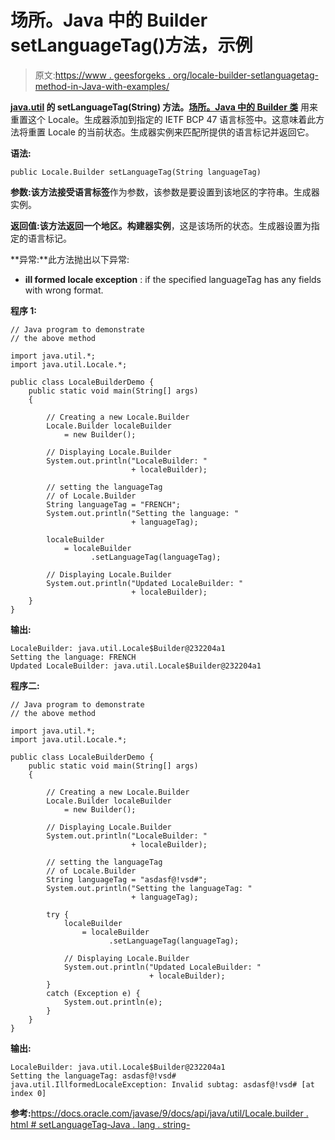 # 场所。Java 中的 Builder setLanguageTag()方法，示例

> 原文:[https://www . geesforgeks . org/locale-builder-setlanguagetag-method-in-Java-with-examples/](https://www.geeksforgeeks.org/locale-builder-setlanguagetag-method-in-java-with-examples/)

**[java.util](https://www.geeksforgeeks.org/java-util-package-java/) 的 **setLanguageTag(String)** 方法。[场所。Java 中的 Builder 类](https://www.geeksforgeeks.org/tag/java-locale-builder/)** 用来重置这个 Locale。生成器添加到指定的 IETF BCP 47 语言标签中。这意味着此方法将重置 Locale 的当前状态。生成器实例来匹配所提供的语言标记并返回它。

**语法:**

```
public Locale.Builder setLanguageTag(String languageTag)

```

**参数:**该方法接受**语言标签**作为参数，该参数是要设置到该地区的字符串。生成器实例。

**返回值:**该方法返回一个**地区。构建器实例**，这是该场所的状态。生成器设置为指定的语言标记。

**异常:**此方法抛出以下异常:

*   **ill formed locale exception** : if the specified languageTag has any fields with wrong format.

**程序 1:**

```
// Java program to demonstrate
// the above method

import java.util.*;
import java.util.Locale.*;

public class LocaleBuilderDemo {
    public static void main(String[] args)
    {

        // Creating a new Locale.Builder
        Locale.Builder localeBuilder
            = new Builder();

        // Displaying Locale.Builder
        System.out.println("LocaleBuilder: "
                           + localeBuilder);

        // setting the languageTag
        // of Locale.Builder
        String languageTag = "FRENCH";
        System.out.println("Setting the language: "
                           + languageTag);

        localeBuilder
            = localeBuilder
                  .setLanguageTag(languageTag);

        // Displaying Locale.Builder
        System.out.println("Updated LocaleBuilder: "
                           + localeBuilder);
    }
}
```

**输出:**

```
LocaleBuilder: java.util.Locale$Builder@232204a1
Setting the language: FRENCH
Updated LocaleBuilder: java.util.Locale$Builder@232204a1

```

**程序二:**

```
// Java program to demonstrate
// the above method

import java.util.*;
import java.util.Locale.*;

public class LocaleBuilderDemo {
    public static void main(String[] args)
    {

        // Creating a new Locale.Builder
        Locale.Builder localeBuilder
            = new Builder();

        // Displaying Locale.Builder
        System.out.println("LocaleBuilder: "
                           + localeBuilder);

        // setting the languageTag
        // of Locale.Builder
        String languageTag = "asdasf@!vsd#";
        System.out.println("Setting the languageTag: "
                           + languageTag);

        try {
            localeBuilder
                = localeBuilder
                      .setLanguageTag(languageTag);

            // Displaying Locale.Builder
            System.out.println("Updated LocaleBuilder: "
                               + localeBuilder);
        }
        catch (Exception e) {
            System.out.println(e);
        }
    }
}
```

**输出:**

```
LocaleBuilder: java.util.Locale$Builder@232204a1
Setting the languageTag: asdasf@!vsd#
java.util.IllformedLocaleException: Invalid subtag: asdasf@!vsd# [at index 0]

```

**参考:**[https://docs.oracle.com/javase/9/docs/api/java/util/Locale.builder . html # setLanguageTag-Java . lang . string-](https://docs.oracle.com/javase/9/docs/api/java/util/Locale.Builder.html#setLanguageTag-java.lang.String-)
